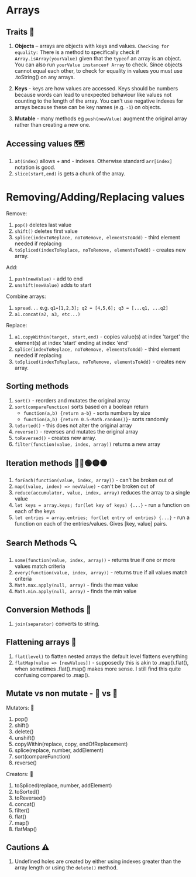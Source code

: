 # Arrays

## Traits 🧠

1. **Objects** – arrays are objects with keys and values. `Checking for equality:` There is a method to specifically check if `Array.isArray(yourValue)` given that the `typeof` an array is an object. You can also run `yourValue instanceof Array` to check. Since objects cannot equal each other, to check for equality in values you must use .toString() on any arrays.

1. **Keys** - keys are how values are accessed. Keys should be numbers because words can lead to unexpected behaviour like values not counting to the length of the array. You can't use negative indexes for arrays because these can be key names (e.g. `-1`) on objects.

1. **Mutable** - many methods eg `push(newValue)` augment the original array rather than creating a new one.

## Accessing values 🗺️

1. `at(index)` allows + and - indexes. Otherwise standard `arr[index]` notation is good.
1. `slice(start,end)` is gets a chunk of the array.

# Removing/Adding/Replacing values

Remove:

1. `pop()` deletes last value
1. `shift()` deletes first value
1. `splice(indexToReplace, noToRemove, elementsToAdd)` - third element needed if replacing
1. `toSpliced(indexToReplace, noToRemove, elementsToAdd)` - creates new array.

Add:

1. `push(newValue)` - add to end
1. `unshift(newValue)` adds to start

Combine arrays:

1. `spread...` e.g. `q1=[1,2,3]; q2 = [4,5,6]; q3 = [...q1, ...q2]`
1. `a1.concat(a2, a3, etc...)`

Replace:

1. `a1.copyWithin(target, start,end)` - copies value(s) at index 'target' the element(s) at index 'start' ending at index 'end'
1. `splice(indexToReplace, noToRemove, elementsToAdd)` - third element needed if replacing
1. `toSpliced(indexToReplace, noToRemove, elementsToAdd)` - creates new array.

## Sorting methods

1. `sort()` - reorders and mutates the original array
1. `sort(compareFunction)` sorts based on a boolean return
   - `function(a,b) {return a-b}` - sorts numbers by size
   - `function(a,b) {return 0.5-Math.random()}`- sorts randomly
1. `toSorted()` - this does not alter the original array
1. `reverse()` - reverses and mutates the original array
1. `toReversed()` - creates new array.
1. `filter(function(value, index, array))` returns a new array

## Iteration methods 🔴🔵🟢🟡🟠

1. `forEach(function(value, index, array))` - can't be broken out of
1. `map((value, index) => newValue)` - can't be broken out of
1. `reduce(accumulator, value, index, array)` reduces the array to a single value
1. `let keys = array.keys; for(let key of keys) {...}` - run a function on each of the keys
1. `let entries = array.entries; for(let entry of entries) {...}` - run a function on each of the entries/values. Gives [key, value] pairs.

## Search Methods 🔍

1. `some(function(value, index, array))` - returns true if one or more values match criteria
1. `every(function(value, index, array))` - returns true if all values match criteria
1. `Math.max.apply(null, array)` - finds the max value
1. `Math.min.apply(null, array)` - finds the min value

## Conversion Methods 🎰

1. `join(separator)` converts to string.

## Flattening arrays 🐄

1. `flat(level)` to flatten nested arrays the default level flattens everything
1. `flatMap(value => [newValues])` - supposedly this is akin to .map().flat(), when sometimes .flat().map() makes more sense. I still find this quite confusing compared to .map().

## Mutate vs non mutate - 🧟 vs 👷

Mutators: 🧟

1. pop()
1. shift()
1. delete()
1. unshift()
1. copyWithin(replace, copy, endOfReplacement)
1. splice(replace, number, addElement)
1. sort(compareFunction)
1. reverse()

Creators: 👷

1. toSpliced(replace, number, addElement)
1. toSorted()
1. toReversed()
1. concat()
1. filter()
1. flat()
1. map()
1. flatMap()

## Cautions ⚠️

1. Undefined holes are created by either using indexes greater than the array length or using the `delete()` method.
